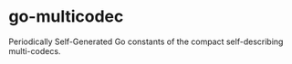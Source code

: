 # go-multicodec
Periodically Self-Generated Go constants of the compact self-describing multi-codecs.
